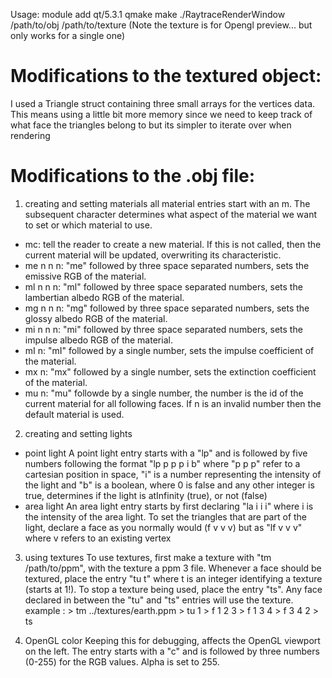Usage:
module add qt/5.3.1
qmake
make
./RaytraceRenderWindow /path/to/obj /path/to/texture
(Note the texture is for Opengl preview... but only works for a single one)





# Modifications to the textured object: 

I used a Triangle struct containing three small arrays for the vertices data. 
This means using a little bit more memory since we need to keep track of what 
face the triangles belong to but its simpler to iterate over when rendering


# Modifications to the .obj file:

1) creating and setting materials
all material entries start with an m. The subsequent character determines what
aspect of the material we want to set or which material to use.
- mc: tell the reader to create a new material. If this is not called, then 
the current material will be updated, overwriting its characteristic.
- me n n n: "me" followed by three space separated numbers, sets the emissive RGB
of the material.
- ml n n n: "ml" followed by three space separated numbers, sets the lambertian albedo RGB
of the material.
- mg n n n: "mg" followed by three space separated numbers, sets the glossy albedo RGB
of the material.
- mi n n n: "mi" followed by three space separated numbers, sets the impulse albedo RGB
of the material.
- mI n: "mI" followed by a single number, sets the impulse coefficient of the material.
- mx n: "mx" followed by a single number, sets the extinction coefficient of the material.
- mu n: "mu" followde by a single number, the number is the id of the current material for 
all following faces. If n is an invalid number then the default material is used.

2) creating and setting lights
- point light
A point light entry starts with a "lp" and is followed by five numbers following 
the format "lp p p p i b" where "p p p" refer to a cartesian position in space, 
"i" is a number representing the intensity of the light and "b" is a boolean, where 
0 is false and any other integer is true, determines if the light is atInfinity (true), 
or not (false)
- area light
An area light entry starts by first declaring "la i i i" where i is the intensity of the area light.
To set the triangles that are part of the light, declare a face as you normally would (f v v v)
but as "lf v v v" where v refers to an existing vertex

3) using textures
To use textures, first make a texture with "tm /path/to/ppm", with the texture a ppm 3 file.
Whenever a face should be textured, place the entry "tu t" where t is an integer identifying
a texture (starts at 1!). To stop a texture being used, place the entry "ts". Any face declared
in between the "tu" and "ts" entries will use the texture.
example :
\> tm ../textures/earth.ppm
\> tu 1
\> f 1 2 3
\> f 1 3 4
\> f 3 4 2
\> ts 

4) OpenGL color 
Keeping this for debugging, affects the OpenGL viewport on the left. The entry starts
with a "c" and is followed by three numbers (0-255) for the RGB values. Alpha is set to 255.


